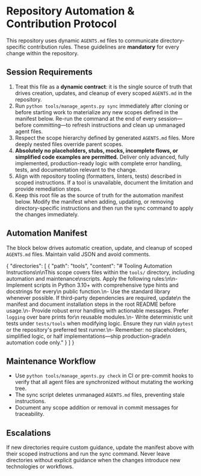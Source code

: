 # Repository Automation & Contribution Protocol

This repository uses dynamic `AGENTS.md` files to communicate directory-specific contribution
rules. These guidelines are **mandatory** for every change within the repository.

## Session Requirements
1. Treat this file as a **dynamic contract**: it is the single source of truth that drives
   creation, updates, and cleanup of every scoped `AGENTS.md` in the repository.
2. Run `python tools/manage_agents.py sync` immediately after cloning or before starting work
   to materialize any new scopes defined in the manifest below. Re-run the command at the end of
   every session—before committing—to refresh instructions and clean up unmanaged agent files.
3. Respect the scope hierarchy defined by generated `AGENTS.md` files. More deeply nested files
   override parent scopes.
4. **Absolutely no placeholders, stubs, mocks, incomplete flows, or simplified code examples are
   permitted.** Deliver only advanced, fully implemented, production-ready logic with complete
   error handling, tests, and documentation relevant to the change.
5. Align with repository tooling (formatters, linters, tests) described in scoped instructions.
   If a tool is unavailable, document the limitation and provide remediation steps.
6. Keep this root file as the source of truth for the automation manifest below. Modify the
   manifest when adding, updating, or removing directory-specific instructions and then run the
   sync command to apply the changes immediately.

## Automation Manifest
The block below drives automatic creation, update, and cleanup of scoped `AGENTS.md` files.
Maintain valid JSON and avoid comments.

<!--AGENTS_MANIFEST_BEGIN-->
{
  "directories": [
    {
      "path": "tools",
      "content": "# Tooling Automation Instructions\n\nThis scope covers files within the `tools/` directory, including automation and maintenance\nscripts. Apply the following rules:\n\n- Implement scripts in Python 3.10+ with comprehensive type hints and docstrings for every\n  public function.\n- Use the standard library whenever possible. If third-party dependencies are required, update\n  the manifest and document installation steps in the root README before usage.\n- Provide robust error handling with actionable messages. Prefer `logging` over bare prints for\n  reusable modules.\n- Write deterministic unit tests under `tests/tools` when modifying logic. Ensure they run via\n  `pytest` or the repository's preferred test runner.\n- Remember: no placeholders, simplified logic, or half implementations—ship production-grade\n  automation code only."
    }
  ]
}
<!--AGENTS_MANIFEST_END-->

## Maintenance Workflow
- Use `python tools/manage_agents.py check` in CI or pre-commit hooks to verify that all agent
  files are synchronized without mutating the working tree.
- The sync script deletes unmanaged `AGENTS.md` files, preventing stale instructions.
- Document any scope addition or removal in commit messages for traceability.

## Escalations
If new directories require custom guidance, update the manifest above with their scoped
instructions and run the sync command. Never leave directories without explicit guidance when the
changes introduce new technologies or workflows.
